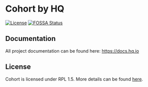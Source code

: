 Cohort by HQ
=============

[![License](https://img.shields.io/badge/License-RPL%201.5-red.svg)](https://opensource.org/licenses/RPL-1.5)
[![FOSSA Status](https://app.fossa.io/api/projects/git%2Bgithub.com%2Fhq-io%2FHQ.Cohort.svg?type=shield)](https://app.fossa.io/projects/git%2Bgithub.com%2Fhq-io%2FHQ.Cohort?ref=badge_shield)

## Documentation

All project documentation can be found here: https://docs.hq.io

## License
Cohort is licensed under RPL 1.5. More details can be found [here](https://github.com/hq-io/HQ.Cohort/blob/master/LICENSE.md).
